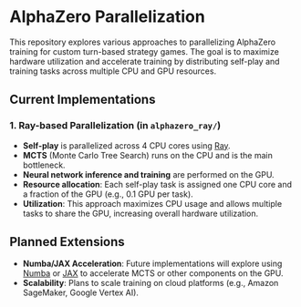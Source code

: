 
# AlphaZero Parallelization

This repository explores various approaches to parallelizing AlphaZero training for custom turn-based strategy games. The goal is to maximize hardware utilization and accelerate training by distributing self-play and training tasks across multiple CPU and GPU resources.

## Current Implementations

### 1. Ray-based Parallelization (in `alphazero_ray/`)
- **Self-play** is parallelized across 4 CPU cores using [Ray](https://docs.ray.io/en/latest/).
- **MCTS** (Monte Carlo Tree Search) runs on the CPU and is the main bottleneck.
- **Neural network inference and training** are performed on the GPU.
- **Resource allocation**: Each self-play task is assigned one CPU core and a fraction of the GPU (e.g., 0.1 GPU per task).
- **Utilization**: This approach maximizes CPU usage and allows multiple tasks to share the GPU, increasing overall hardware utilization.

## Planned Extensions

- **Numba/JAX Acceleration**: Future implementations will explore using [Numba](https://numba.pydata.org/) or [JAX](https://jax.readthedocs.io/) to accelerate MCTS or other components on the GPU.
- **Scalability**: Plans to scale training on cloud platforms (e.g., Amazon SageMaker, Google Vertex AI).
